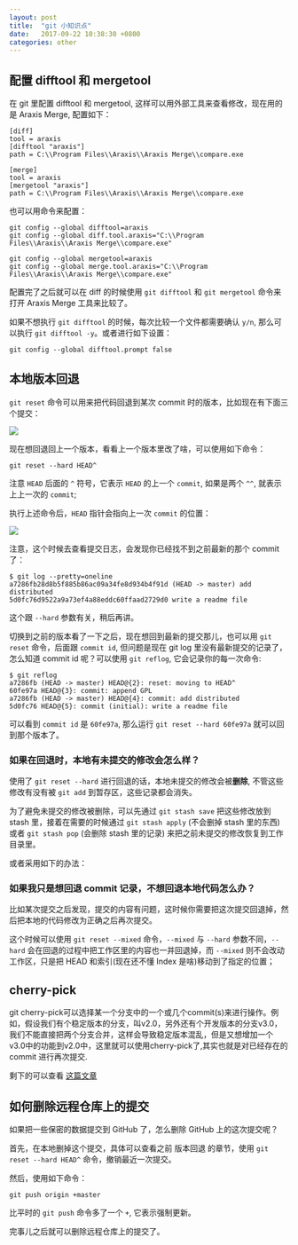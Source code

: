 ```yaml
---
layout: post
title:  "git 小知识点"
date:   2017-09-22 10:38:30 +0800
categories: other
---
```


## 配置 difftool 和 mergetool

在 git 里配置 difftool 和 mergetool, 这样可以用外部工具来查看修改，现在用的是 Araxis Merge, 配置如下：

```
[diff]
tool = araxis
[difftool "araxis"]
path = C:\\Program Files\\Araxis\\Araxis Merge\\compare.exe

[merge]
tool = araxis
[mergetool "araxis"]
path = C:\\Program Files\\Araxis\\Araxis Merge\\compare.exe
```

也可以用命令来配置：

```
git config --global difftool=araxis
git config --global diff.tool.araxis="C:\\Program Files\\Araxis\\Araxis Merge\\compare.exe"

git config --global mergetool=araxis
git config --global merge.tool.araxis="C:\\Program Files\\Araxis\\Araxis Merge\\compare.exe"
```

配置完了之后就可以在 diff 的时候使用 `git difftool` 和 `git mergetool` 命令来打开 Araxis Merge 工具来比较了。

如果不想执行 `git difftool` 的时候，每次比较一个文件都需要确认 `y/n`, 那么可以执行 `git difftool -y`。或者进行如下设置：

```
git config --global difftool.prompt false
```


## 本地版本回退

`git reset` 命令可以用来把代码回退到某次 commit 时的版本，比如现在有下面三个提交：

![]( {{site.url}}/asset/git-tips-reset-hard.jpg )

现在想回退回上一个版本，看看上一个版本里改了啥，可以使用如下命令：

```
git reset --hard HEAD^
```

注意 `HEAD` 后面的 `^` 符号，它表示 `HEAD` 的上一个 `commit`, 如果是两个 `^^`, 就表示上上一次的 `commit`;

执行上述命令后，`HEAD` 指针会指向上一次 `commit` 的位置：

![]( {{site.url}}/asset/git-tips-reset-hard-done.jpg )

注意，这个时候去查看提交日志，会发现你已经找不到之前最新的那个 commit 了：

```
$ git log --pretty=oneline
a7286fb28d8b5f885b86ac09a34fe8d934b4f91d (HEAD -> master) add distributed
5d0fc76d9522a9a73ef4a88eddc60ffaad2729d0 write a readme file
```

这个跟 `--hard` 参数有关，稍后再讲。

切换到之前的版本看了一下之后，现在想回到最新的提交那儿，也可以用 `git reset` 命令，后面跟 `commit id`, 但问题是现在 git log 里没有最新提交的记录了，怎么知道 commit id 呢？可以使用 `git reflog`, 它会记录你的每一次命令:

```
$ git reflog
a7286fb (HEAD -> master) HEAD@{2}: reset: moving to HEAD^
60fe97a HEAD@{3}: commit: append GPL
a7286fb (HEAD -> master) HEAD@{4}: commit: add distributed
5d0fc76 HEAD@{5}: commit (initial): write a readme file
```

可以看到 `commit id` 是 `60fe97a`, 那么运行 `git reset --hard 60fe97a` 就可以回到那个版本了。

### 如果在回退时，本地有未提交的修改会怎么样？

使用了 `git reset --hard` 进行回退的话，本地未提交的修改会被**删除**, 不管这些修改有没有被 `git add` 到暂存区，这些记录都会消失。

为了避免未提交的修改被删除，可以先通过 `git stash save` 把这些修改放到 stash 里，接着在需要的时候通过 `git stash apply` (不会删掉 stash 里的东西) 或者 `git stash pop` (会删除 stash 里的记录) 来把之前未提交的修改恢复到工作目录里。

或者采用如下的办法：

### 如果我只是想回退  commit 记录，不想回退本地代码怎么办？

比如某次提交之后发现，提交的内容有问题，这时候你需要把这次提交回退掉，然后把本地的代码修改为正确之后再次提交。

这个时候可以使用 `git reset --mixed` 命令，`--mixed` 与 `--hard` 参数不同，`--hard` 会在回退的过程中把工作区里的内容也一并回退掉，而 `--mixed` 则不会改动工作区，只是把 HEAD 和索引(现在还不懂 Index 是啥)移动到了指定的位置；


## cherry-pick

git cherry-pick可以选择某一个分支中的一个或几个commit(s)来进行操作。例如，假设我们有个稳定版本的分支，叫v2.0，另外还有个开发版本的分支v3.0，我们不能直接把两个分支合并，这样会导致稳定版本混乱，但是又想增加一个v3.0中的功能到v2.0中，这里就可以使用cherry-pick了,其实也就是对已经存在的commit 进行再次提交.

剩下的可以查看 [这篇文章](http://www.jianshu.com/p/08c3f1804b36)


## 如何删除远程仓库上的提交

如果把一些保密的数据提交到 GitHub 了，怎么删除 GitHub 上的这次提交呢？

首先，在本地删掉这个提交，具体可以查看之前 版本回退 的章节，使用 `git reset --hard HEAD^` 命令，撤销最近一次提交。

然后，使用如下命令：

```
git push origin +master
```

比平时的 `git push` 命令多了一个 `+`, 它表示强制更新。

完事儿之后就可以删除远程仓库上的提交了。